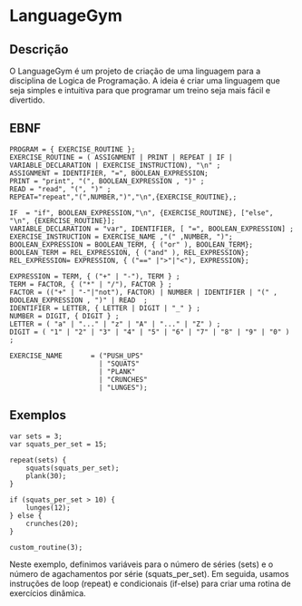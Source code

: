 # LanguageGym

## Descrição
O LanguageGym é um projeto de criação de uma linguagem para a disciplina de Logica de Programação. A ideia é criar uma linguagem que seja simples e intuitiva para que programar um treino seja mais fácil e divertido.


## EBNF
```
PROGRAM = { EXERCISE_ROUTINE };
EXERCISE_ROUTINE = ( ASSIGNMENT | PRINT | REPEAT | IF | VARIABLE_DECLARATION | EXERCISE_INSTRUCTION), "\n" ;
ASSIGNMENT = IDENTIFIER, "=", BOOLEAN_EXPRESSION;
PRINT = "print", "(", BOOLEAN_EXPRESSION , ")" ;
READ = "read", "(", ")" ;
REPEAT="repeat","(",NUMBER,")","\n",{EXERCISE_ROUTINE},;

IF  = "if", BOOLEAN_EXPRESSION,"\n", {EXERCISE_ROUTINE}, ["else", "\n", {EXERCISE_ROUTINE}];
VARIABLE_DECLARATION = "var", IDENTIFIER, [ "=", BOOLEAN_EXPRESSION] ;
EXERCISE_INSTRUCTION = EXERCISE_NAME ,"(" ,NUMBER, ")";
BOOLEAN_EXPRESSION = BOOLEAN_TERM, { ("or" ), BOOLEAN_TERM};
BOOLEAN_TERM = REL_EXPRESSION, { ("and" ), REL_EXPRESSION};
REL_EXPRESSION= EXPRESSION, { ("==" |">"|"<"), EXPRESSION};

EXPRESSION = TERM, { ("+" | "-"), TERM } ;
TERM = FACTOR, { ("*" | "/"), FACTOR } ;
FACTOR = (("+" | "-"|"not"), FACTOR) | NUMBER | IDENTIFIER | "(" , BOOLEAN_EXPRESSION , ")" | READ  ;
IDENTIFIER = LETTER, { LETTER | DIGIT | "_" } ;
NUMBER = DIGIT, { DIGIT } ;
LETTER = ( "a" | "..." | "z" | "A" | "..." | "Z" ) ;
DIGIT = ( "1" | "2" | "3" | "4" | "5" | "6" | "7" | "8" | "9" | "0" ) ; 

EXERCISE_NAME       = ("PUSH_UPS"
                      | "SQUATS"
                      | "PLANK"
                      | "CRUNCHES"
                      | "LUNGES");
```

## Exemplos
```
var sets = 3;
var squats_per_set = 15;

repeat(sets) {
    squats(squats_per_set);
    plank(30);
}

if (squats_per_set > 10) {
    lunges(12);
} else {
    crunches(20);
}

custom_routine(3);
```


Neste exemplo, definimos variáveis para o número de séries (sets) e o número de agachamentos por série (squats_per_set). Em seguida, usamos instruções de loop (repeat) e condicionais (if-else) para criar uma rotina de exercícios dinâmica.

